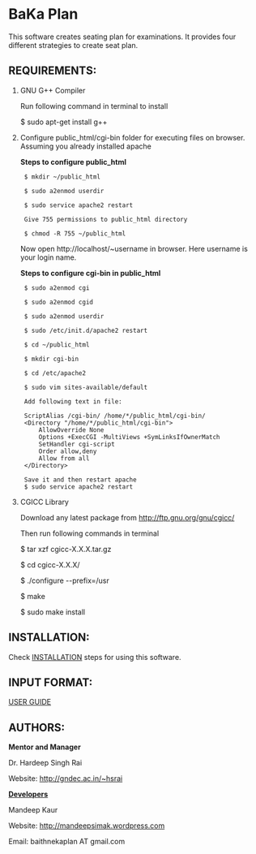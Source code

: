 BaKa Plan
============

This software creates seating plan for examinations. It provides four different
strategies to create seat plan.

REQUIREMENTS:
----------------------------
1) GNU G++ Compiler
    
    Run following command in terminal to install
    
    $ sudo apt-get install g++

2) Configure public_html/cgi-bin folder for executing files on browser.<br>
    Assuming you already installed apache
    
    **Steps to configure public_html**
        
        $ mkdir ~/public_html
    
        $ sudo a2enmod userdir
        
        $ sudo service apache2 restart
        
        Give 755 permissions to public_html directory
        
        $ chmod -R 755 ~/public_html
        
    Now open http://localhost/~username in browser.
    Here username is your login name.
    
    **Steps to configure cgi-bin in public_html**
    
        $ sudo a2enmod cgi
    
        $ sudo a2enmod cgid
    
        $ sudo a2enmod userdir
    
        $ sudo /etc/init.d/apache2 restart
     
        $ cd ~/public_html
    
        $ mkdir cgi-bin
    
        $ cd /etc/apache2
    
        $ sudo vim sites-available/default
    
        Add following text in file:
    
        ScriptAlias /cgi-bin/ /home/*/public_html/cgi-bin/
        <Directory "/home/*/public_html/cgi-bin">
            AllowOverride None
            Options +ExecCGI -MultiViews +SymLinksIfOwnerMatch
            SetHandler cgi-script
            Order allow,deny
            Allow from all
        </Directory>
    
        Save it and then restart apache
        $ sudo service apache2 restart
    
3) CGICC Library<br>

    Download any latest package from http://ftp.gnu.org/gnu/cgicc/<br>
    
    Then run following commands in terminal
    
    $ tar xzf cgicc-X.X.X.tar.gz 
    
    $ cd cgicc-X.X.X/ 
  
    $ ./configure --prefix=/usr 
    
    $ make
    
    $ sudo make install
<!--    NOTE: If you got permission error then use sudo with command.-->

INSTALLATION:
----------------------------
Check [INSTALLATION](https://github.com/GreatDevelopers/bakaplan/blob/master/INSTALLATION.txt) steps for using this software.

INPUT FORMAT:
----------------------------
[USER GUIDE](https://github.com/GreatDevelopers/bakaplan/blob/master/USER%20GUIDE.txt)

AUTHORS:
----------------------------
<b>Mentor and Manager</b>

Dr. Hardeep Singh Rai

Website: http://gndec.ac.in/~hsrai

<b>[Developers](https://github.com/GreatDevelopers/bakaplan/wiki/Contributors)</b>

Mandeep Kaur

Website: http://mandeepsimak.wordpress.com

Email: baithnekaplan AT gmail.com

